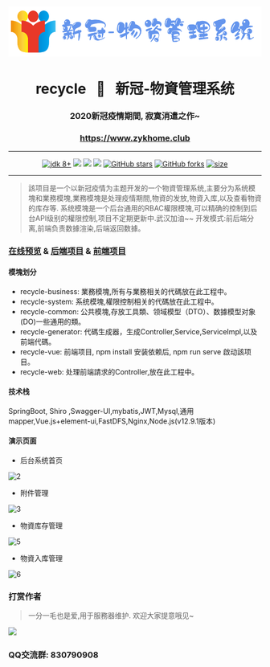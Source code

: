<p align="center"><img src="./document/images/logo.png" height="100" alt="logo"/></p>
<h1 align="center"> recycle &nbsp; 🚀 &nbsp; 新冠-物資管理系统  </h1>
<h3 align="center">2020新冠疫情期間, 寂寞消遣之作~</h3>
<h3 align="center"><a href="https://www.zykhome.club" target="_blank">https://www.zykhome.club</a></h3>


---

<p align="center">
    <a href="https://www.oracle.com/technetwork/java/javase/downloads/index.html"><img src="https://img.shields.io/badge/JDK-8+-green.svg" alt="jdk 8+"></a>
    <a href="#"><img src="https://img.shields.io/badge/license-Apache%202.0-blue.svg?longCache=true&style=flat-square"></a>
    <a href="#"><img src="https://img.shields.io/badge/springboot-2.2.1-yellow.svg?style=flat-square"></a>
    <a href="#"><img src="https://img.shields.io/badge/shiro-1.4.2-orange.svg?longCache=true&style=flat-square"></a>
    <a href="https://github.com/zykzhangyukang/recycle"><img src="https://img.shields.io/github/stars/zykzhangyukang/recycle?style=social" alt="GitHub stars"></a>
    <a href="https://github.com/zykzhangyukang/recycle"><img src="https://img.shields.io/github/forks/zykzhangyukang/recycle?style=social" alt="GitHub forks"></a>
    <a href="https://github.com/zykzhangyukang/recycle"><img src="https://img.shields.io/github/repo-size/zykzhangyukang/recycle" alt="size"></a>
</p>


---

>該项目是一个以新冠疫情为主题开发的一个物資管理系统,主要分为系统模塊和業務模塊,業務模塊是处理疫情期間,物資的发放,物資入库,以及查看物資的库存等.
系统模塊是一个后台通用的RBAC權限模塊,可以精确的控制到后台API级别的權限控制,项目不定期更新中.武汉加油~~
开发模式:前后端分离,前端负责数據渲染,后端返回数據。


### [在线预览](https://www.zykhome.club/#/login "在线预览") & [后端项目](https://github.com/zykzhangyukang/recycle "后端项目") & [前端项目](https://github.com/zykzhangyukang/recycle-vue "前端项目")

#### 模塊划分

- recycle-business: 業務模塊,所有与業務相关的代碼放在此工程中。
- recycle-system: 系统模塊,權限控制相关的代碼放在此工程中。
- recycle-common: 公共模塊,存放工具類、领域模型（DTO）、数據模型对象(DO)一些通用的類。
- recycle-generator: 代碼生成器，生成Controller,Service,ServiceImpl,以及前端代碼。
- recycle-vue: 前端项目, npm install 安装依赖后, npm run serve  啟动該项目。
- recycle-web: 处理前端請求的Controller,放在此工程中。

#### 技术栈

SpringBoot, Shiro ,Swagger-UI,mybatis,JWT,Mysql,通用mapper,Vue.js+element-ui,FastDFS,Nginx,Node.js(v12.9.1版本)

#### 演示页面


- 后台系统首页

![2](https://www.zykhome.club/group1/M00/00/13/rBofMmAT9W2AfurCAAbpCxg4Ryw771.PNG)


- 附件管理

![3](https://www.zykhome.club/group1/M00/00/13/rBofMmAT9Z-AAZx3AAmL5u2dO1U985.PNG)

- 物資库存管理

![5](https://www.zykhome.club/group1/M00/00/13/rBofMmAT9TSAELlUAAM8r-W_KnQ759.PNG)

- 物資入库管理

![6](https://coderman-blog.oss-cn-beijing.aliyuncs.com/6_1588596788146.PNG)

### 打赏作者

> 一分一毛也是爱,用于服務器维护. 欢迎大家提意哦见~


![](http://myforum.oss-cn-beijing.aliyuncs.com/postImages/15906789481049ab74aee-3679-4de1-b252-d9fbdda90a08pay.PNG?Expires=1685286948&OSSAccessKeyId=LTAI4FsV5R1tnt8W8kqFqBYh&Signature=yvXZZiVP1pYWeIMkKBILRcHWkHg%3D)


### QQ交流群: 830790908


